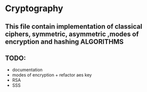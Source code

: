 # Cryptography

## This file contain implementation of classical ciphers, symmetric, asymmetric ,modes of encryption and hashing ALGORITHMS


## TODO:
- documentation
- modes of encryption + refactor aes key
- RSA
- SSS

